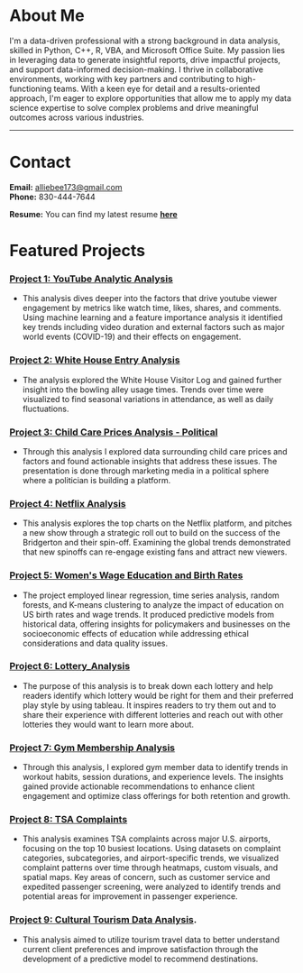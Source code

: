 # About Me
I'm a data-driven professional with a strong background in data analysis, skilled in Python, C++, R, VBA, and Microsoft Office Suite. My passion lies in leveraging data to generate insightful reports, drive impactful projects, and support data-informed decision-making. I thrive in collaborative environments, working with key partners and contributing to high-functioning teams. With a keen eye for detail and a results-oriented approach, I'm eager to explore opportunities that allow me to apply my data science expertise to solve complex problems and drive meaningful outcomes across various industries.

***
# Contact
**Email:** alliebee173@gmail.com  
**Phone:** 830-444-7644

**Resume:**
You can find my latest resume [**here**](https://github.com/AllieBiediger/Resume)

# Featured Projects

### [Project 1: YouTube Analytic Analysis](https://github.com/AllieBiediger/YouTube_Analysis)
* This analysis dives deeper into the factors that drive youtube viewer engagement by metrics like watch time, likes, shares, and comments. Using machine learning and a feature importance analysis it identified key trends including video duration and external factors such as major world events (COVID-19) and their effects on engagement.

### [Project 2: White House Entry Analysis](https://github.com/AllieBiediger/White_House_Bowling_Entry_Analysis)
* The analysis explored the White House Visitor Log and gained further insight into the bowling alley usage times. Trends over time were visualized to find seasonal variations in attendance, as well as daily fluctuations.

### [Project 3: Child Care Prices Analysis - Political](https://github.com/AllieBiediger/Child_Care_Price_Analysis) 
* Through this analysis I explored data surrounding child care prices and factors and found actionable insights that address these issues. The presentation is done through marketing media in a political sphere where a politician is building a platform.

### [Project 4: Netflix Analysis](https://github.com/AllieBiediger/Netflix_Analysis)
* This analysis explores the top charts on the Netflix platform, and pitches a new show through a strategic roll out to build on the success of the Bridgerton and their spin-off. Examining the global trends demonstrated that new spinoffs can re-engage existing fans and attract new viewers.
  
### [Project 5: Women's Wage Education and Birth Rates](https://github.com/AllieBiediger/Women_Wage_Education_and_Birth_Rates) 
* The project employed linear regression, time series analysis, random forests, and K-means clustering to analyze the impact of education on US birth rates and wage trends. It produced predictive models from historical data, offering insights for policymakers and businesses on the socioeconomic effects of education while addressing ethical considerations and data quality issues.

### [Project 6: Lottery_Analysis](https://github.com/AllieBiediger/Lottery_Analysis)
* The purpose of this analysis is to break down each lottery and help readers identify which lottery would be right for them and their preferred play style by using tableau. It inspires readers to try them out and to share their experience with different lotteries and reach out with other lotteries they would want to learn more about.

### [Project 7: Gym Membership Analysis](https://github.com/AllieBiediger/Gym_Membership_Analysis)
* Through this analysis, I explored gym member data to identify trends in workout habits, session durations, and experience levels. The insights gained provide actionable recommendations to enhance client engagement and optimize class offerings for both retention and growth.

### [Project 8: TSA Complaints](https://github.com/AllieBiediger/TSA_Complaints)
* This analysis examines TSA complaints across major U.S. airports, focusing on the top 10 busiest locations. Using datasets on complaint categories, subcategories, and airport-specific trends, we visualized complaint patterns over time through heatmaps, custom visuals, and spatial maps. Key areas of concern, such as customer service and expedited passenger screening, were analyzed to identify trends and potential areas for improvement in passenger experience.

### [Project 9: Cultural Tourism Data Analysis](https://github.com/AllieBiediger/Cultural_Touism_Data_Analysis).
* This analysis aimed to utilize tourism travel data to better understand current client preferences and improve satisfaction through the development of a predictive model to recommend destinations.


